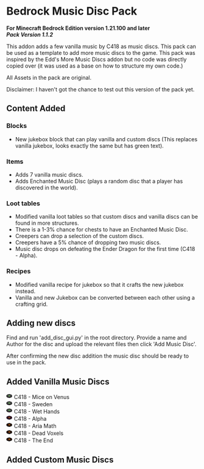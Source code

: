 # Bedrock Music Disc Pack

**For Minecraft Bedrock Edition version 1.21.100 and later**  
***Pack Version 1.1.2***

This addon adds a few vanilla music by C418 as music discs. This pack can be used as a template to add more music discs to the game. This pack was inspired by the Edd's More Music Discs addon but no code was directly copied over (it was used as a base on how to structure my own code.)

All Assets in the pack are original.

Disclaimer: I haven't got the chance to test out this version of the pack yet.




## Content Added
### Blocks
- New jukebox block that can play vanilla and custom discs (This replaces vanilla jukebox, looks exactly the same but has green text).

### Items
- Adds 7 vanilla music discs.
- Adds Enchanted Music Disc (plays a random disc that a player has discovered in the world).

### Loot tables
- Modified vanilla loot tables so that custom discs and vanilla discs can be found in more structures.
- There is a 1-3% chance for chests to have an Enchanted Music Disc.
- Creepers can drop a selection of the custom discs.
- Creepers have a 5% chance of dropping two music discs.
- Music disc drops on defeating the Ender Dragon for the first time (C418 - Alpha).

### Recipes
- Modified vanilla recipe for jukebox so that it crafts the new jukebox instead.
- Vanilla and new Jukebox can be converted between each other using a crafting grid.



## Adding new discs
<!-- The python script I used to add discs is a bit rudimentary but worked well for what I needed. I might make a better script do add discs in the future.

1. Add disc texture in directory ['disc_pack_RP/textures/items/jjj_custom_discs'](./disc_pack_RP/textures/items/jjj_custom_discs/). Preferably 16x16 but other sizes can work.
2. Add OGG Verbose audio file to ['disc_pack_RP/sounds/music/game/records'](./disc_pack_RP/sounds//music/game/records/).
3. In the root folder find and run 'add_new_disc.py'.
4. Follow command line instructions. -->

Find and run 'add_disc_gui.py' in the root directory. Provide a name and Author for the disc and upload the relevant files then click 'Add Music Disc'.

After confirming the new disc addition the music disc should be ready to use in the pack.




## Added Vanilla Music Discs
![](./disc_pack_RP/textures/items/jjj_custom_discs/volume_alpha.png)
C418 - Mice on Venus  
![](./disc_pack_RP/textures/items/jjj_custom_discs/volume_alpha.png)
C418 - Sweden  
![](./disc_pack_RP/textures/items/jjj_custom_discs/volume_alpha.png)
C418 - Wet Hands  
![](./disc_pack_RP/textures/items/jjj_custom_discs/alpha.png)
C418 - Alpha  
![](./disc_pack_RP/textures/items/jjj_custom_discs/volume_beta.png)
C418 - Aria Math  
![](./disc_pack_RP/textures/items/jjj_custom_discs/volume_beta.png)
C418 - Dead Voxels  
![](./disc_pack_RP/textures/items/jjj_custom_discs/volume_beta.png)
C418 - The End




## Added Custom Music Discs